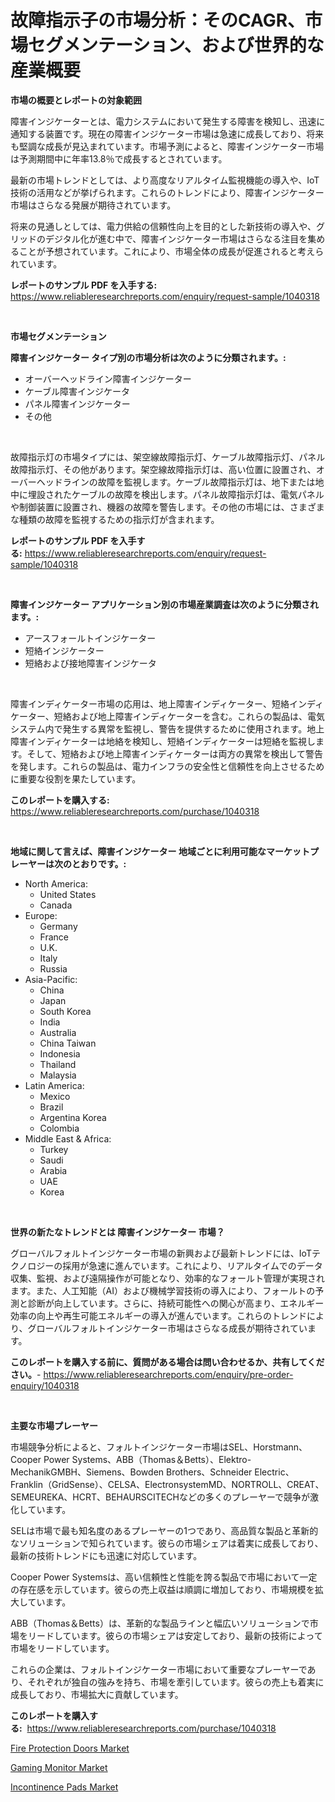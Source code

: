 <p><h1>故障指示子の市場分析：そのCAGR、市場セグメンテーション、および世界的な産業概要</h1></p><p><strong>市場の概要とレポートの対象範囲</strong></p>
<p><p>障害インジケーターとは、電力システムにおいて発生する障害を検知し、迅速に通知する装置です。現在の障害インジケーター市場は急速に成長しており、将来も堅調な成長が見込まれています。市場予測によると、障害インジケーター市場は予測期間中に年率13.8％で成長するとされています。</p><p>最新の市場トレンドとしては、より高度なリアルタイム監視機能の導入や、IoT技術の活用などが挙げられます。これらのトレンドにより、障害インジケーター市場はさらなる発展が期待されています。</p><p>将来の見通しとしては、電力供給の信頼性向上を目的とした新技術の導入や、グリッドのデジタル化が進む中で、障害インジケーター市場はさらなる注目を集めることが予想されています。これにより、市場全体の成長が促進されると考えられています。</p></p>
<p><strong>レポートのサンプル PDF を入手する:</strong> <a href="https://www.reliableresearchreports.com/enquiry/request-sample/1040318">https://www.reliableresearchreports.com/enquiry/request-sample/1040318</a></p>
<p>&nbsp;</p>
<p><strong>市場セグメンテーション</strong></p>
<p><strong>障害インジケーター タイプ別の市場分析は次のように分類されます。:</strong></p>
<p><ul><li>オーバーヘッドライン障害インジケーター</li><li>ケーブル障害インジケータ</li><li>パネル障害インジケーター</li><li>その他</li></ul></p>
<p>&nbsp;</p>
<p><p>故障指示灯の市場タイプには、架空線故障指示灯、ケーブル故障指示灯、パネル故障指示灯、その他があります。架空線故障指示灯は、高い位置に設置され、オーバーヘッドラインの故障を監視します。ケーブル故障指示灯は、地下または地中に埋設されたケーブルの故障を検出します。パネル故障指示灯は、電気パネルや制御装置に設置され、機器の故障を警告します。その他の市場には、さまざまな種類の故障を監視するための指示灯が含まれます。</p></p>
<p><strong>レポートのサンプル PDF を入手する:</strong>&nbsp;<a href="https://www.reliableresearchreports.com/enquiry/request-sample/1040318">https://www.reliableresearchreports.com/enquiry/request-sample/1040318</a></p>
<p>&nbsp;</p>
<p><strong> 障害インジケーター アプリケーション別の市場産業調査は次のように分類されます。:</strong></p>
<p><ul><li>アースフォールトインジケーター</li><li>短絡インジケーター</li><li>短絡および接地障害インジケータ</li></ul></p>
<p>&nbsp;</p>
<p><p>障害インディケーター市場の応用は、地上障害インディケーター、短絡インディケーター、短絡および地上障害インディケーターを含む。これらの製品は、電気システム内で発生する異常を監視し、警告を提供するために使用されます。地上障害インディケーターは地絡を検知し、短絡インディケーターは短絡を監視します。そして、短絡および地上障害インディケーターは両方の異常を検出して警告を発します。これらの製品は、電力インフラの安全性と信頼性を向上させるために重要な役割を果たしています。</p></p>
<p><strong>このレポートを購入する:</strong>&nbsp; <a href="https://www.reliableresearchreports.com/purchase/1040318">https://www.reliableresearchreports.com/purchase/1040318</a></p>
<p>&nbsp;</p>
<p><strong>地域に関して言えば、障害インジケーター 地域ごとに利用可能なマーケットプレーヤーは次のとおりです。:</strong></p>
<p><ul>
    <li>
        North America:
        <ul>
            <li>United States</li>
            <li>Canada</li>
        </ul>
    </li>
    <li>
        Europe:
        <ul>
            <li>Germany</li>
            <li>France</li>
            <li>U.K.</li>
            <li>Italy</li>
            <li>Russia</li>
        </ul>
    </li>
    <li>
        Asia-Pacific:
        <ul>
            <li>China</li>
            <li>Japan</li>
            <li>South Korea</li>
            <li>India</li>
            <li>Australia</li>
            <li>China Taiwan</li>
            <li>Indonesia</li>
            <li>Thailand</li>
            <li>Malaysia</li>
        </ul>
    </li>
    <li>
        Latin America:
        <ul>
            <li>Mexico</li>
            <li>Brazil</li>
            <li>Argentina Korea</li>
            <li>Colombia</li>
        </ul>
    </li>
    <li>
        Middle East & Africa:
        <ul>
            <li>Turkey</li>
            <li>Saudi</li>
            <li>Arabia</li>
            <li>UAE</li>
            <li>Korea</li>
        </ul>
    </li>
    </ul></p>
<p>&nbsp;</p>
<p><strong>世界の新たなトレンドとは 障害インジケーター 市場？</strong></p>
<p><p>グローバルフォルトインジケーター市場の新興および最新トレンドには、IoTテクノロジーの採用が急速に進んでいます。これにより、リアルタイムでのデータ収集、監視、および遠隔操作が可能となり、効率的なフォールト管理が実現されます。また、人工知能（AI）および機械学習技術の導入により、フォールトの予測と診断が向上しています。さらに、持続可能性への関心が高まり、エネルギー効率の向上や再生可能エネルギーの導入が進んでいます。これらのトレンドにより、グローバルフォルトインジケーター市場はさらなる成長が期待されています。</p></p>
<p><strong>このレポートを購入する前に、質問がある場合は問い合わせるか、共有してください。</strong>- <a href="https://www.reliableresearchreports.com/enquiry/pre-order-enquiry/1040318">https://www.reliableresearchreports.com/enquiry/pre-order-enquiry/1040318</a></p>
<p>&nbsp;</p>
<p><strong>主要な市場プレーヤー</strong></p>
<p><p>市場競争分析によると、フォルトインジケーター市場はSEL、Horstmann、Cooper Power Systems、ABB（Thomas＆Betts）、Elektro-MechanikGMBH、Siemens、Bowden Brothers、Schneider Electric、Franklin（GridSense）、CELSA、ElectronsystemMD、NORTROLL、CREAT、SEMEUREKA、HCRT、BEHAURSCITECHなどの多くのプレーヤーで競争が激化しています。</p><p>SELは市場で最も知名度のあるプレーヤーの1つであり、高品質な製品と革新的なソリューションで知られています。彼らの市場シェアは着実に成長しており、最新の技術トレンドにも迅速に対応しています。</p><p>Cooper Power Systemsは、高い信頼性と性能を誇る製品で市場において一定の存在感を示しています。彼らの売上収益は順調に増加しており、市場規模を拡大しています。</p><p>ABB（Thomas＆Betts）は、革新的な製品ラインと幅広いソリューションで市場をリードしています。彼らの市場シェアは安定しており、最新の技術によって市場をリードしています。</p><p>これらの企業は、フォルトインジケーター市場において重要なプレーヤーであり、それぞれが独自の強みを持ち、市場を牽引しています。彼らの売上も着実に成長しており、市場拡大に貢献しています。</p></p>
<p><strong>このレポートを購入する:</strong>&nbsp;&nbsp;<a href="https://www.reliableresearchreports.com/purchase/1040318">https://www.reliableresearchreports.com/purchase/1040318</a></p>
<p><p><a href="https://github.com/jsmusil/Market-Research-Report-List-2/blob/main/fire-protection-doors-market.md">Fire Protection Doors Market</a></p><p><a href="https://github.com/Krish2023na/Market-Research-Report-List-3/blob/main/gaming-monitor-market.md">Gaming Monitor Market</a></p><p><a href="https://github.com/bmorecock/Market-Research-Report-List-2/blob/main/incontinence-pads-market.md">Incontinence Pads Market</a></p></p>